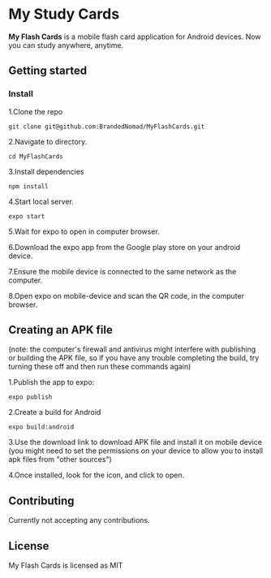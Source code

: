 # My Study Cards
**My Flash Cards** is a mobile flash card application for Android devices. Now you can study anywhere, anytime.

## Getting started

### Install

1.Clone the repo

`git clone git@github.com:BrandedNomad/MyFlashCards.git`

2.Navigate to directory.

`cd MyFlashCards`

3.Install dependencies

`npm install`

4.Start local server.

`expo start`

5.Wait for expo to open in computer browser.

6.Download the expo app from the Google play store on your android device.

7.Ensure the mobile device is connected to the same network as the computer.

8.Open expo on mobile-device and scan the QR code, in the computer browser.

## Creating an APK file

(note: the computer's firewall and antivirus might interfere with publishing or building the APK file, so if you have any trouble completing the build, try turning these off and then run these commands again)

1.Publish the app to expo:

`expo publish`

2.Create a build for Android 

`expo build:android`

3.Use the download link to download APK file and install it on mobile device (you might need to set the permissions on your device to allow you to install apk files from "other sources")

4.Once installed, look for the icon, and click to open.


## Contributing

Currently not accepting any contributions.

## License

My Flash Cards is licensed as MIT

